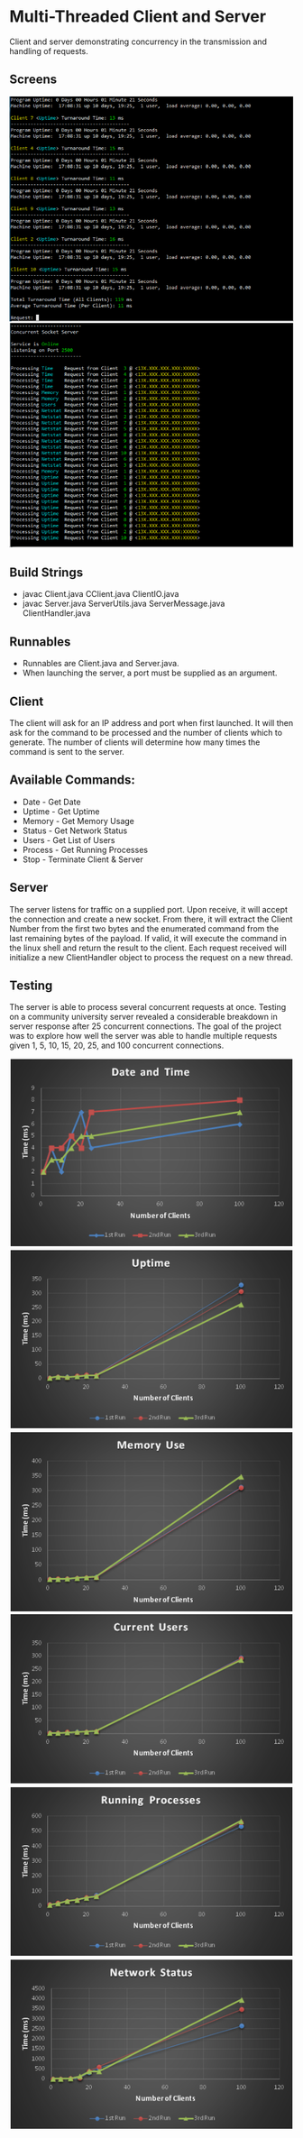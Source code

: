 # Multi-Threaded Client and Server
Client and server demonstrating concurrency in the transmission and handling of requests.

## Screens
![alt text](https://raw.githubusercontent.com/Avatarati/Mutlithreaded-Client-Server/master/Demo/Client.PNG)
![alt text](https://raw.githubusercontent.com/Avatarati/Mutlithreaded-Client-Server/master/Demo/Server.PNG)

## Build Strings
* javac Client.java CClient.java ClientIO.java
* javac Server.java ServerUtils.java ServerMessage.java ClientHandler.java

## Runnables
* Runnables are Client.java and Server.java.
* When launching the server, a port must be supplied as an argument.

## Client
The client will ask for an IP address and port when first launched. It will then ask for the command to be processed and the number of clients which to generate. The number of clients will determine how many times the command is sent to the server.

## Available Commands:
* Date    - Get Date
* Uptime  - Get Uptime
* Memory  - Get Memory Usage
* Status  - Get Network Status
* Users   - Get List of Users
* Process - Get Running Processes
* Stop    - Terminate Client & Server

## Server
The server listens for traffic on a supplied port. Upon receive, it will accept the connection and create a new socket. From there, it will extract the Client Number from the first two bytes and the enumerated command from the last remaining bytes of the payload. If valid, it will execute the command in the linux shell and return the result to the client. Each request received will initialize a new ClientHandler object to process the request on a new thread.

## Testing
The server is able to process several concurrent requests at once. Testing on a community university server revealed a considerable breakdown in server response after 25 concurrent connections. The goal of the project was to explore how well the server was able to handle multiple requests given 1, 5, 10, 15, 20, 25, and 100 concurrent connections.

![alt text](https://raw.githubusercontent.com/Avatarati/Mutlithreaded-Client-Server/master/Testing/DateTime.png)
![alt text](https://raw.githubusercontent.com/Avatarati/Mutlithreaded-Client-Server/master/Testing/Uptime.png)
![alt text](https://raw.githubusercontent.com/Avatarati/Mutlithreaded-Client-Server/master/Testing/Memory.png)
![alt text](https://raw.githubusercontent.com/Avatarati/Mutlithreaded-Client-Server/master/Testing/Users.png)
![alt text](https://raw.githubusercontent.com/Avatarati/Mutlithreaded-Client-Server/master/Testing/Processes.png)
![alt text](https://raw.githubusercontent.com/Avatarati/Mutlithreaded-Client-Server/master/Testing/NetStat.png)
